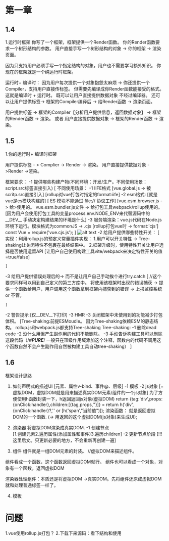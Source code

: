 # 第一章
## 1.4
1.运行时框架
你写了一个框架，框架提供一个Render函数。
你的Render函数要求一个树形结构的参数。 
用户直接手写一个树形结构的对象 -> 你的框架 -> 渲染页面。

因为只支持用户必须手写一个指定结构的对象，用户也不需要学习额外知识。
你现在的框架就是一个纯运行时框架。

运行时+ 编译时：
因为用户每次提供一个对象抱怨太麻烦 -> 你还提供一个Compiler，支持用户直接传标签。
但需要先编译成你Render函数能接受的格式。 这就是编译时 + 运行时。
既可以让用户直接提供数据对象 不经过编译器。
还可以让用户提供标签-> 框架的Compiler编译后  -> 给Render函数 -> 渲染页面。


用户提供标签 -> 框架的Compiler【分析用户提供信息，返回数据对象】 -> 框架的Render函数 -> 渲染。
或者 
用户直接提供数据对象 -> 框架的Render函数 -> 渲染。


## 1.5
1.你的运行时+ 编译时框架

用户提供标签 - > Complier -> Render -> 渲染。
用户直接提供数据对象 ->Render ->渲染。

框架要求：
-1 提供哪些构建产物(不同环境：开发/生产。不同使用场景：script.src标签直接引入)
    [
        不同使用场景：
        -1 IIFE格式 [vue.global.js -> 被scritp.src直接引入] [rollup对vue打包时指定的format:iife]
        -2 esm格式: [就是vue是es模块构建的] [ ES 模块不能通过 file:// 协议工作] 
        [vue.esm.browser.js   -> 给<script type='module'> import Vue from 'https://unpkg.com/vue@3/dist/vue.esm-browser.js' </script>>使用的。
         vue.esm.bundler.js文件 -> 给打包工具webpack/rollup使用的。 [因为用户会使用打包工具的变量process.env.NODE_ENV来代替源码中的__DEV__ 手动决定构建结果的环境是什么]
        -3 服务端渲染：vue.js代码在Node.js环境下运行。模块格式为commonJS -> .cjs [rollup打包vue时 -> format:'cjs']
            const Vue = require('vue.cjs.js');
    ]
![alt text](image-2.png)
-2 给用户提供哪些特性开关：
    [
        实现：利用rollup.js的预定义常量插件实现：
        1.用户可以开关特性 -> Tree-shaking让关闭特性不包裹在最终结果中。
        2.框架升级时，使用特性开关让用户选择是否使用遗留API [让用户自己使用构建工具vite/webpack来决定特性开关的值=true/false]

    ]
-3 给用户提供错误处理后的-> 而不是让用户自己手动挨个进行try.catch
    [
        //这个要求同样可以用到自己定义的第三方库中。
        将使用该框架时出现的错误捕获 -> 提供一个函数给用户，用户调用这个函数拿到框架内捕获到的错误 -> 上报监控系统 or 不管。
       
    ]

-2 警告提示 [仅__DEV__下打印]
-3 HMR
-3 关闭框架中未使用到的功能减少打包体积。
    [Tree-shaking:前提ESMoudle。
    因为Tree-shaking依赖ESM的静态结构。
    rollup.js和webpack.js都支持Tree-shaking
    Tree-shaking: -1 删除dead code -2 没什么用但产生副作用的代码不能删除。 -3 手动告诉构建工具可以删除这段代码（/*#__PURE__*/ 一般只在顶级作用域添加这个注释，函数内的代码不调用这个函数自然不会产生副作用自然被构建工具自动tree-shaking）
    ]


## 1.6
框架设计思路
1. 如何声明式的描述UI [元素、属性v-bind、事件@、层级]
    -1 模板
    -2 js对象   [=虚拟DOM，虚拟DOM就是用来描述真实DOM元素/组件的一个js对象]
        为了方便使用h函数封装一下，h返回返回js对象(虚拟DOM)
        return {tag:'div',props:{onClick:handler},children:[{tag,props,''}]}
        = return h('div',{onClick:handler}?,'' or [h('span',"当前值")]);
渲染函数：
就是返回虚拟DOM的一个函数.  (-> 用返回的这个虚拟DOM(js对象)来生成UI); 

2. 渲染器
将虚拟DOM渲染成真实DOM.
-1 创建节点    
    [1.创建元素2.遍历属性(添加属性和事件)3.遍历children]
-2 更新节点阶段 
    [!!!这里后文。只更新必要的地方，不会重新再创建一遍]

3. 组件
组件就是一组DOM元素的封装。 //虚拟DOM来描述组件。
<!-- 虚拟DOM就是描述真实DOM元素/组件的一个js对象。 -->
组件看成一个函数，这个函数返回虚拟DOM就行。
组件也可以看成一个对象，对象有一个函数，返回虚拟DOM

渲染器处理组件：本质还是将虚拟DOM ->真实DOM。先将组件还原成虚拟DOM就和处理普通标签一样了。

4. 模板


# 问题
1.vue使用rollup.js打包？
2.下载下来源码：看下结构和使用









